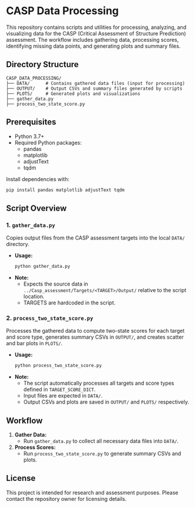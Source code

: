 # CASP Data Processing

This repository contains scripts and utilities for processing, analyzing, and visualizing data for the CASP (Critical Assessment of Structure Prediction) assessment. The workflow includes gathering data, processing scores, identifying missing data points, and generating plots and summary files.

## Directory Structure

```
CASP_DATA_PROCESSING/
├── DATA/      # Contains gathered data files (input for processing)
├── OUTPUT/    # Output CSVs and summary files generated by scripts
├── PLOTS/     # Generated plots and visualizations
├── gather_data.py
├── process_two_state_score.py
```

## Prerequisites

- Python 3.7+
- Required Python packages:
  - pandas
  - matplotlib
  - adjustText
  - tqdm

Install dependencies with:
```bash
pip install pandas matplotlib adjustText tqdm
```

## Script Overview

### 1. `gather_data.py`
Copies output files from the CASP assessment targets into the local `DATA/` directory.

- **Usage:**
  ```bash
  python gather_data.py
  ```
- **Note:**
  - Expects the source data in `../Casp_assessment/Targets/<TARGET>/Output/` relative to the script location.
  - TARGETS are hardcoded in the script.

### 2. `process_two_state_score.py`
Processes the gathered data to compute two-state scores for each target and score type, generates summary CSVs in `OUTPUT/`, and creates scatter and bar plots in `PLOTS/`.

- **Usage:**
  ```bash
  python process_two_state_score.py
  ```
- **Note:**
  - The script automatically processes all targets and score types defined in `TARGET_SCORE_DICT`.
  - Input files are expected in `DATA/`.
  - Output CSVs and plots are saved in `OUTPUT/` and `PLOTS/` respectively.

## Workflow

1. **Gather Data:**
   - Run `gather_data.py` to collect all necessary data files into `DATA/`.
2. **Process Scores:**
   - Run `process_two_state_score.py` to generate summary CSVs and plots.

## License

This project is intended for research and assessment purposes. Please contact the repository owner for licensing details.
